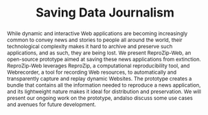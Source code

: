 ---
abstract: While dynamic and interactive Web applications are becoming increasingly
  common to convey news and stories to people all around the world, their technological
  complexity makes it hard to archive and preserve such applications, and as such,
  they are being lost. We present ReproZip-Web, an open-source prototype aimed at
  saving these news applications from extinction. ReproZip-Web leverages ReproZip,
  a computational reproducibility tool, and Webrecorder, a tool for recording Web
  resources, to automatically and transparently capture and replay dynamic Websites.
  The prototype creates a bundle that contains all the information needed to reproduce
  a news application, and its lightweight nature makes it ideal for distribution and
  preservation. We will present our ongoing work on the prototype, andalso discuss
  some use cases and avenues for future development.
creators:
- Brian Hoffman
- Fernando Chirigati
- Rémi Rampin
- Vicky Steeves
- Katherine Boss
date: null
document_url: https://services.phaidra.univie.ac.at/api/object/o:1081743/download
grand_parent: iPRES
institutions: []
keywords: []
landing_page_url: https://phaidra.univie.ac.at/o:1081743
language: eng
layout: publication
license: CC BY 4.0 International
notes_url: null
parent: iPRES 2019
publication_type: paper
size: 246044
slides_url: null
source_name: iPRES
stream_url: null
title: 'Saving Data Journalism '
year: 2019
---